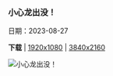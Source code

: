 ### 小心龙出没！

日期：2023-08-27

**下载**  |  [1920x1080](https://cn.bing.com/th?id=OHR.DubrovnikHarbor_ZH-CN8590217905_1920x1080.jpg)  |  [3840x2160](https://cn.bing.com/th?id=OHR.DubrovnikHarbor_ZH-CN8590217905_UHD.jpg)

![小心龙出没！](https://cn.bing.com/th?id=OHR.DubrovnikHarbor_ZH-CN8590217905_1920x1080.jpg "洛夫里耶纳克堡，西港，杜布罗夫尼克，克罗地亚 (© Benny Marty/Shutterstock)")

